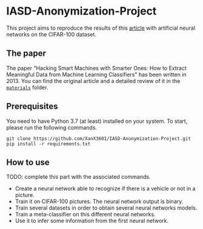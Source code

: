 # IASD-Anonymization-Project
This project aims to reproduce the results of this [article](https://arxiv.org/abs/1306.4447) with artificial neural networks on the CIFAR-100 dataset.

## The paper
The paper "Hacking Smart Machines with Smarter Ones: How to Extract Meaningful Data from Machine Learning Classifiers" has been written in 2013. You can find the original article and a detailed review of it in the [`materials`](./materials) folder.

## Prerequisites
You need to have Python 3.7 (at least) installed on your system. To start, please run the following commands.

```shell
git clone https://github.com/XanX3601/IASD-Anonymization-Project.git
pip install -r requirements.txt
```

## How to use
TODO: complete this part with the associated commands.
* Create a neural network able to recognize if there is a vehicle or not in a picture.
* Train it on CIFAR-100 pictures. The neural network output is binary.
* Train several datasets in order to obtain several neural networks models.
* Train a meta-classifier on this different neural networks.
* Use it to infer some information from the first neural network.
